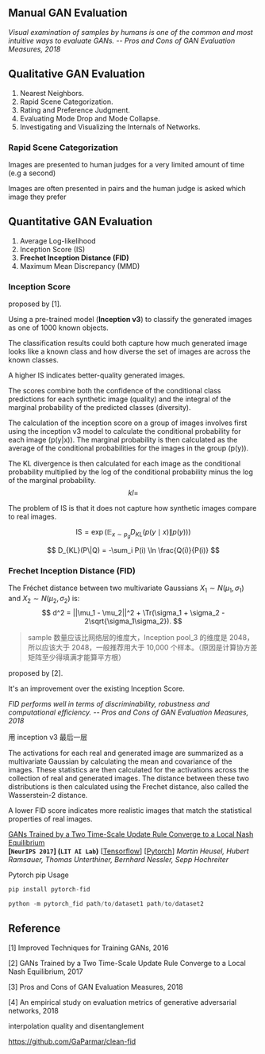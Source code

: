 

## Manual GAN Evaluation

*Visual examination of samples by humans is one of the common and most intuitive ways to evaluate GANs.   -- Pros and Cons of GAN Evaluation Measures, 2018*



## Qualitative GAN Evaluation

1. Nearest Neighbors.
2. Rapid Scene Categorization.
3. Rating and Preference Judgment.
4. Evaluating Mode Drop and Mode Collapse.
5. Investigating and Visualizing the Internals of Networks.



### Rapid Scene Categorization

Images are presented to human judges for a very limited amount of time (e.g a second)

Images are often presented in pairs and the human judge is asked which image they prefer



## Quantitative GAN Evaluation

1. Average Log-likelihood
2. Inception Score (IS)
3. **Frechet Inception Distance (FID)**
4. Maximum Mean Discrepancy (MMD)



### Inception Score

proposed by [1]. 

Using a pre-trained model (**Inception v3**) to classify the generated images as one of 1000 known objects.

The classification results could both capture how much generated image looks like a known class and how diverse the set of images are across the known classes.

A higher IS indicates better-quality generated images.

The scores combine both the confidence of the conditional class predictions for each synthetic image (quality) and the integral of the marginal probability of the predicted classes (diversity).

The calculation of the inception score on a group of images involves first using the inception v3 model to calculate the conditional probability for each image (p(y|x)). The marginal probability is then calculated as the average of the conditional probabilities for the images in the group (p(y)).

The KL divergence is then calculated for each image as the conditional probability multiplied by the log of the conditional probability minus the log of the marginal probability.
$$
kl =
$$

The problem of IS is that it does not capture how synthetic images compare to real images.


$$
\mathrm{IS}=\exp \left(\mathbb{E}_{x \sim p_{g}} D_{K L}(p(y \mid x) \| p(y))\right)
$$



$$
D_{KL}(P\|Q) = -\sum_i P(i) \ln \frac{Q(i)}{P(i)} 
$$



### Frechet Inception Distance (FID)

The Fréchet distance between two multivariate Gaussians $X_1 \sim N(\mu_1, \sigma_1)$ and $X_2 \sim N(\mu_2, \sigma_2)$ is:
$$
d^2 = ||\mu_1 - \mu_2||^2 + \Tr(\sigma_1 + \sigma_2 - 2\sqrt{\sigma_1\sigma_2}).
$$

> sample 数量应该比网络层的维度大，Inception pool_3 的维度是 2048，所以应该大于 2048，一般推荐用大于 10,000 个样本。（原因是计算协方差矩阵至少得填满才能算平方根）



proposed by [2].

It's an improvement over the existing Inception Score. 

*FID performs well in terms of discriminability, robustness and computational efficiency.  -- Pros and Cons of GAN Evaluation Measures, 2018*

用 inception v3 最后一层

The activations for each real and generated image are summarized as a multivariate Gaussian by calculating the mean and covariance of the images. These statistics are then calculated for the activations across the collection of real and generated images. The distance between these two distributions is then calculated using the Frechet distance, also called the Wasserstein-2 distance.

A lower FID score indicates more realistic images that match the statistical properties of real images.



[GANs Trained by a Two Time-Scale Update Rule Converge to a Local Nash Equilibrium](https://arxiv.org/pdf/1706.08500.pdf)  
**[`NeurIPS 2017`] (`LIT AI Lab`)** [[Tensorflow](https://github.com/bioinf-jku/TTUR)] [[Pytorch](https://github.com/mseitzer/pytorch-fid)] 
*Martin Heusel, Hubert Ramsauer, Thomas Unterthiner, Bernhard Nessler, Sepp Hochreiter*



Pytorch pip Usage

```python
pip install pytorch-fid

python -m pytorch_fid path/to/dataset1 path/to/dataset2
```





## Reference

[1] Improved Techniques for Training GANs, 2016

[2] GANs Trained by a Two Time-Scale Update Rule Converge to a Local Nash Equilibrium, 2017

[3] Pros and Cons of GAN Evaluation Measures, 2018

[4] An empirical study on evaluation metrics of generative adversarial networks, 2018







interpolation quality and disentanglement





https://github.com/GaParmar/clean-fid
